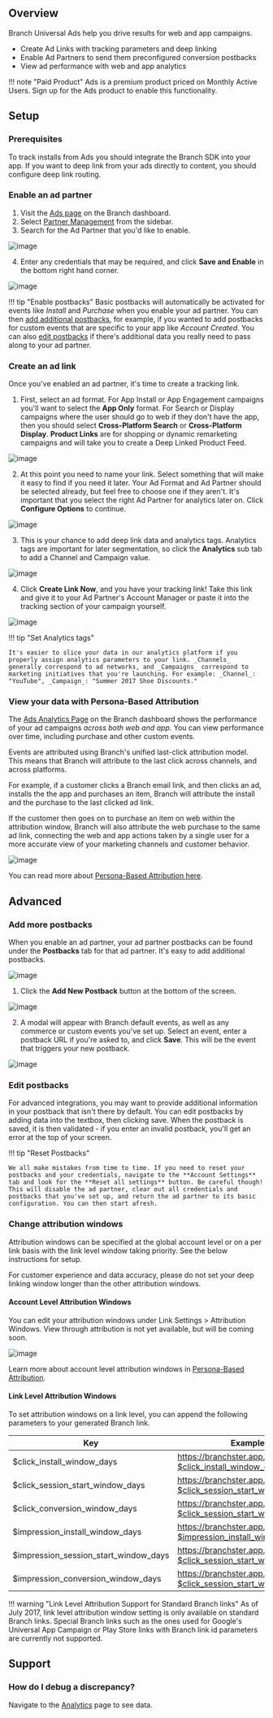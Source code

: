 ## Overview

Branch Universal Ads help you drive results for web and app campaigns.

- Create Ad Links with tracking parameters and deep linking
- Enable Ad Partners to send them preconfigured conversion postbacks
- View ad performance with web and app analytics

!!! note "Paid Product"
    Ads is a premium product priced on Monthly Active Users. Sign up for the Ads product to enable this functionality.

## Setup

### Prerequisites

To track installs from Ads you should integrate the Branch SDK into your app. If you want to deep link from your ads directly to content, you should configure deep link routing.

### Enable an ad partner

1. Visit the [Ads page](https://dashboard.branch.io/ads) on the Branch dashboard.
2. Select [Partner Management](https://dashboard.branch.io/ads/partner-management) from the sidebar.
3. Search for the Ad Partner that you'd like to enable.

![image](/img/pages/deep-linked-ads/branch-universal-ads/find-applovin.png)

4. Enter any credentials that may be required, and click **Save and Enable** in the bottom right hand corner.

![image](/img/pages/deep-linked-ads/branch-universal-ads/save-and-enable.png)

!!! tip "Enable postbacks"
    Basic postbacks will automatically be activated for events like _Install_ and _Purchase_ when you enable your ad partner. You can then [add additional postbacks](#adding-more-postbacks), for example, if you wanted to add postbacks for custom events that are specific to your app like _Account Created_. You can also [edit postbacks](#advanced-editing-postbacks) if there's additional data you really need to pass along to your ad partner.

### Create an ad link

Once you've enabled an ad partner, it's time to create a tracking link.

1. First, select an ad format. For App Install or App Engagement campaigns you'll want to select the **App Only** format. For Search or Display campaigns where the user should go to web if they don't have the app, then you should select **Cross-Platform Search** or **Cross-Platform Display**. **Product Links** are for shopping or dynamic remarketing campaigns and will take you to create a Deep Linked Product Feed.

![image](/img/pages/deep-linked-ads/branch-universal-ads/choose-ad-format.png)

2. At this point you need to name your link. Select something that will make it easy to find if you need it later. Your Ad Format and Ad Partner should be selected already, but feel free to choose one if they aren't. It's important that you select the right Ad Partner for analytics later on. Click **Configure Options** to continue.

![image](/img/pages/deep-linked-ads/branch-universal-ads/name-ad-link.png)

3. This is your chance to add deep link data and analytics tags. Analytics tags are important for later segmentation, so click the **Analytics** sub tab to add a Channel and Campaign value.

![image](/img/pages/deep-linked-ads/branch-universal-ads/add-analytics-tags.png)

4. Click **Create Link Now**, and you have your tracking link! Take this link and give it to your Ad Partner's Account Manager or paste it into the tracking section of your campaign yourself.

![image](/img/pages/deep-linked-ads/branch-universal-ads/finished-ad-link.png)


!!! tip "Set Analytics tags"

    It's easier to slice your data in our analytics platform if you properly assign analytics parameters to your link. _Channels_ generally correspond to ad networks, and _Campaigns_ correspond to marketing initiatives that you're launching. For example: _Channel_: "YouTube", _Campaign_: "Summer 2017 Shoe Discounts."


### View your data with Persona-Based Attribution

The [Ads Analytics Page](https://dashboard.branch.io/ads/analytics) on the Branch dashboard shows the performance of your ad campaigns _across both web and app_. You can view performance over time, including purchase and other custom events.

Events are attributed using Branch's unified last-click attribution model. This means that Branch will attribute to the last click across channels, and across platforms.

For example, if a customer clicks a Branch email link, and then clicks an ad, installs the the app and purchases an item, Branch will attribute the install and the purchase to the last clicked ad link.

If the customer then goes on to purchase an item on web within the attribution window, Branch will also attribute the web purchase to the same ad link, connecting the web and app actions taken by a single user for a more accurate view of your marketing channels and customer behavior.

![image](/img/pages/deep-linked-ads/branch-universal-ads/install-by-secondary-pub.png)

You can read more about [Persona-Based Attribution here](/pages/dashboard/persona-based-attribution/).

## Advanced

### Add more postbacks

When you enable an ad partner, your ad partner postbacks can be found under the **Postbacks** tab for that ad partner. It's easy to add additional postbacks.

![image](/img/pages/deep-linked-ads/branch-universal-ads/postbacks-tab.png)

1. Click the **Add New Postback** button at the bottom of the screen.

![image](/img/pages/deep-linked-ads/branch-universal-ads/add-new-postback-button.png)

2. A modal will appear with Branch default events, as well as any commerce or custom events you've set up. Select an event, enter a postback URL if you're asked to, and click **Save**. This will be the event that triggers your new postback.

![image](/img/pages/deep-linked-ads/branch-universal-ads/add-new-postback-modal.png)

### Edit postbacks

For advanced integrations, you may want to provide additional information in your postback that isn't there by default. You can edit postbacks by adding data into the textbox, then clicking save. When the postback is saved, it is then validated - if you enter an invalid postback, you'll get an error at the top of your screen.

!!! tip "Reset Postbacks"

    We all make mistakes from time to time. If you need to reset your postbacks and your credentials, navigate to the **Account Settings** tab and look for the **Reset all settings** button. Be careful though! This will disable the ad partner, clear out all credentials and postbacks that you've set up, and return the ad partner to its basic configuration. You can then start afresh.


### Change attribution windows

Attribution windows can be specified at the global account level or on a per link basis with the link level window taking priority. See the below instructions for setup.

For customer experience and data accuracy, please do not set your deep linking window longer than the other attribution windows.

#### Account Level Attribution Windows

You can edit your attribution windows under Link Settings > Attribution Windows. View through attribution is not yet available, but will be coming soon.

![image](/img/pages/dashboard/persona-based-attribution/attribution-windows.png)

Learn more about account level attribution windows in [Persona-Based Attribution](/pages/dashboard/persona-based-attribution/#attribution-windows).

#### Link Level Attribution Windows

To set attribution windows on a link level, you can append the following parameters to your generated Branch link.

Key | Example Link
--- | ---
$click_install_window_days| https://branchster.app.link/hpNVE52gxE?$click_install_window_days=3
$click_session_start_window_days | https://branchster.app.link/hpNVE52gxE?$click_session_start_window_days=7
$click_conversion_window_days | https://branchster.app.link/hpNVE52gxE?$click_session_start_window_days=30
$impression_install_window_days| https://branchster.app.link/hpNVE52gxE?$impression_install_window_days=3
$impression_session_start_window_days | https://branchster.app.link/hpNVE52gxE?$click_session_start_window_days=1
$impression_conversion_window_days | https://branchster.app.link/hpNVE52gxE?$click_session_start_window_days=7

!!! warning "Link Level Attribution Support for Standard Branch links"
    As of July 2017, link level attribution window setting is only available on standard Branch links. Special Branch links such as the ones used for Google's Universal App Campaign or Play Store links with Branch link id parameters are currently not supported.

## Support

### How do I debug a discrepancy?

Navigate to the [Analytics](https://dashboard.branch.io/ads/analytics) page to see data.
